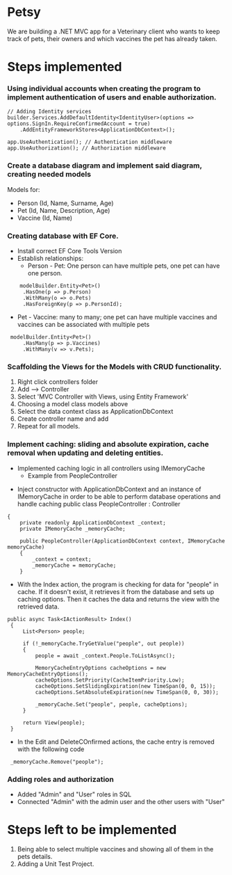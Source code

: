 # Petsy
We are building a .NET MVC app for a Veterinary client who wants to keep track of pets, their owners and which vaccines the pet has already taken.

# Steps implemented
### Using individual accounts when creating the program to implement authentication of users and enable authorization.
```<csharp>
// Adding Identity services
builder.Services.AddDefaultIdentity<IdentityUser>(options => options.SignIn.RequireConfirmedAccount = true)
    .AddEntityFrameworkStores<ApplicationDbContext>();

app.UseAuthentication(); // Authentication middleware
app.UseAuthorization(); // Authorization middleware
```
      
### Create a database diagram and implement said diagram, creating needed models
  Models for:
  * Person (Id, Name, Surname, Age)
  * Pet (Id, Name, Description, Age)
  * Vaccine (Id, Name)
### Creating database with EF Core.
* Install correct EF Core Tools Version
* Establish relationships:
  + Person - Pet: One person can have multiple pets, one pet can have one person.
```<csharp>
    modelBuilder.Entity<Pet>()
     .HasOne(p => p.Person)
     .WithMany(o => o.Pets)
     .HasForeignKey(p => p.PersonId);
```
  + Pet - Vaccine: many to many; one pet can have multiple vaccines and vaccines can be associated with multiple pets
```<csharp>
 modelBuilder.Entity<Pet>()
     .HasMany(p => p.Vaccines)
     .WithMany(v => v.Pets);
```
    
### Scaffolding the Views for the Models with CRUD functionality.
1. Right click controllers folder
2. Add --> Controller
3. Select 'MVC Controller with Views, using Entity Framework'
4. Choosing a model class models above
5. Select the data context class as ApplicationDbContext
6. Create controller name and add
7. Repeat for all models.
   
### Implement caching: sliding and absolute expiration, cache removal when updating and deleting entities.
* Implemented caching logic in all controllers using IMemoryCache
  - Example from PeopleController
  
 - Inject constructor with ApplicationDbContext and an instance of IMemoryCache in order to be able to perform database operations and handle caching
public class PeopleController : Controller
```<csharp>
{
    private readonly ApplicationDbContext _context;
    private IMemoryCache _memoryCache;

    public PeopleController(ApplicationDbContext context, IMemoryCache memoryCache)
    {
        _context = context;
        _memoryCache = memoryCache;
    }
```
- With the Index action, the program is checking for data for "people" in cache. If it doesn't exist, it retrieves it from the database and sets up caching options. Then it caches the data and returns the view with the retrieved data.
 ```<csharp>
public async Task<IActionResult> Index()
  {
      List<Person> people;

      if (!_memoryCache.TryGetValue("people", out people))
      {
          people = await _context.People.ToListAsync();

          MemoryCacheEntryOptions cacheOptions = new MemoryCacheEntryOptions();
          cacheOptions.SetPriority(CacheItemPriority.Low);
          cacheOptions.SetSlidingExpiration(new TimeSpan(0, 0, 15));
          cacheOptions.SetAbsoluteExpiration(new TimeSpan(0, 0, 30));

          _memoryCache.Set("people", people, cacheOptions);
      }

      return View(people);
  }
```

- In the Edit and DeleteCOnfirmed actions, the cache entry is removed with the following code
```<csharp>
 _memoryCache.Remove("people");
 ```

### Adding roles and authorization
- Added "Admin" and "User" roles in SQL
- Connected "Admin" with the admin user and the other users with "User"

# Steps left to be implemented
1. Being able to select multiple vaccines and showing all of them in the pets details.
2. Adding a Unit Test Project.
